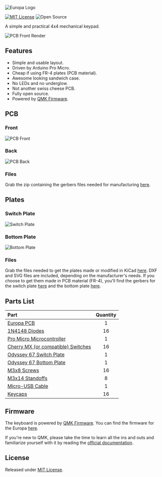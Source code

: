 ![Europa Logo](https://i.imgur.com/I8PD66f.png)

[![MIT License](https://img.shields.io/badge/license-MIT-blue)](https://github.com/aureliengmichaud/Odyssey67/blob/master/LICENSE)
 ![Open Source](https://img.shields.io/badge/open_source-yes-brightgreen)

A simple and practical 4x4 mechanical keypad.

 ![PCB Front Render](https://i.imgur.com/yggd61h.png)

## Features

 * Simple and usable layout.
 * Driven by Arduino Pro Micro.
 * Cheap if using FR-4 plates (PCB material).
 * Awesome looking sandwich case.
 * No LEDs and no underglow.
 * Not another swiss cheese PCB.
 * Fully open source.
 * Powered by [QMK Firmware](https://github.com/qmk/qmk_firmware).

## PCB

### Front

 ![PCB Front](https://i.imgur.com/yggd61h.png)

### Back

 ![PCB Back](https://i.imgur.com/MpE3kGi.png)

### Files

 Grab the zip containing the gerbers files needed for manufacturing [here](https://github.com/aureliengmichaud/Europa/blob/master/Europa-PCB-Gerbers-Rev1.zip).

## Plates

### Switch Plate

 ![Switch Plate](https://i.imgur.com/2qBzaoF.png)

### Bottom Plate

 ![Bottom Plate](https://i.imgur.com/MTNHZtB.png)

### Files

 Grab the files needed to get the plates made or modified in KiCad [here](https://github.com/aureliengmichaud/Europa/tree/master/Plates). DXF and SVG files are included, depending on the manufacturer's needs. If you choose to get them made in PCB material (FR-4), you'll find the gerbers for the switch plate [here](https://github.com/aureliengmichaud/Europa/blob/master/Europa-Switch-Plate-Gerbers-Rev1.zip) and the bottom plate [here](https://github.com/aureliengmichaud/Europa/blob/master/Europa-Bottom-Plate-Gerbers-Rev1.zip).

## Parts List

 Part  |  Quantity
 :----  |  :--------:
 [Europa PCB](https://github.com/aureliengmichaud/Europa/blob/master/Europa-PCB-Gerbers-Rev1.zip)  |  1
 [1N4148 Diodes](https://candykeys.com/product/fairchild-semiconductor-diode-1n4148-pack-of-100)  |  16
 [Pro Micro Microcontroller](https://candykeys.com/product/pro-micro-5v-16mhz)  |  1
 [Cherry MX (or compatible) Switches](https://candykeys.com/category:switches/brand:cherry)  |  16
 [Odyssey 67 Switch Plate](https://github.com/aureliengmichaud/Europa/tree/master/Plates)  |  1
 [Odyssey 67 Bottom Plate](https://github.com/aureliengmichaud/Europa/tree/master/Plates)  |  1
 [M3x8 Screws](https://www.ebay.fr/sch/i.html?_odkw=m3x8+screws&_osacat=0&_from=R40&_trksid=m570.l1313&_nkw=m3+screws&_sacat=0)  |  16
 [M3x14 Standoffs](https://www.ebay.fr/sch/i.html?_odkw=m3+screws&_osacat=0&_from=R40&_trksid=m570.l1313&_nkw=m3+standoffs&_sacat=0)  |  8
 [Micro-USB Cable](https://voltacharger.com/products/volta-2-0)  | 1
 [Keycaps](https://www.aliexpress.com/wholesale?catId=0&initiative_id=SB_20200426114303&SearchText=keycaps)  |  16

## Firmware

 The keyboard is powered by [QMK Firmware](https://github.com/qmk/qmk_firmware). You can find the firmware for the Europa [here](https://github.com/aureliengmichaud/qmk_firmware/tree/master/keyboards/aureliengmichaud/europa).

 If you're new to QMK, please take the time to learn all the ins and outs and familiarize yourself with it by reading the [official documentation](https://docs.qmk.fm/#/).

## License

 Released under [MIT License](https://github.com/aureliengmichaud/Europa/blob/master/LICENSE).
